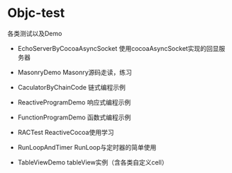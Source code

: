 # Objc-test
各类测试以及Demo

- EchoServerByCocoaAsyncSocket
使用cocoaAsyncSocket实现的回显服务器

- MasonryDemo
Masonry源码走读，练习

- CaculatorByChainCode
链式编程示例

- ReactiveProgramDemo
响应式编程示例

- FunctionProgramDemo
函数式编程示例

- RACTest 
ReactiveCocoa使用学习

- RunLoopAndTimer
RunLoop与定时器的简单使用

- TableViewDemo
tableView实例（含各类自定义cell）
